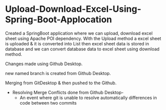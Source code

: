 # Upload-Download-Excel-Using-Spring-Boot-Applocation
Created a SpringBoot application where we can upload, download excel sheet using Apache POI dependency. With the Upload method a excel sheet is uploaded & it is converted into List then excel sheet data is stored in database and we can convert database data to excel sheet using download method.

Changes made using Github Desktop.

new named branch is created from Github Desktop.

Merging from GitDesktop & then pushed to the Github.

- Resolving Merge Conflicts done from Github Desktop-
	- An event where git is unable to resolve automatically differences in code between two commits
